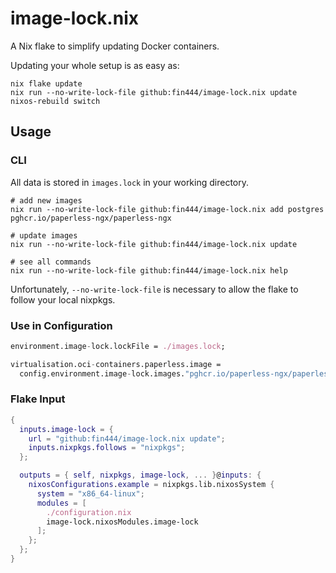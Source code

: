 # image-lock.nix

A Nix flake to simplify updating Docker containers.

Updating your whole setup is as easy as:

```
nix flake update
nix run --no-write-lock-file github:fin444/image-lock.nix update
nixos-rebuild switch
```

## Usage

### CLI

All data is stored in `images.lock` in your working directory.

```
# add new images
nix run --no-write-lock-file github:fin444/image-lock.nix add postgres pghcr.io/paperless-ngx/paperless-ngx

# update images
nix run --no-write-lock-file github:fin444/image-lock.nix update

# see all commands
nix run --no-write-lock-file github:fin444/image-lock.nix help
```

Unfortunately, `--no-write-lock-file` is necessary to allow the flake to follow your local nixpkgs.

### Use in Configuration

```nix
environment.image-lock.lockFile = ./images.lock;

virtualisation.oci-containers.paperless.image =
  config.environment.image-lock.images."pghcr.io/paperless-ngx/paperless-ngx";
```

### Flake Input

```nix
{
  inputs.image-lock = {
    url = "github:fin444/image-lock.nix update";
    inputs.nixpkgs.follows = "nixpkgs";
  };

  outputs = { self, nixpkgs, image-lock, ... }@inputs: {
    nixosConfigurations.example = nixpkgs.lib.nixosSystem {
      system = "x86_64-linux";
      modules = [
        ./configuration.nix
        image-lock.nixosModules.image-lock
      ];
    };
  };
}
```
